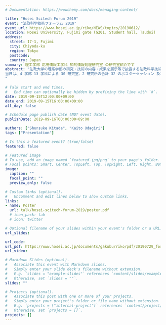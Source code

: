 ```yaml
---
# Documentation: https://wowchemy.com/docs/managing-content/

title: "Hosei Scitech Forum 2019"
event: "法政科学技術フォーラム 2019"
event_url: https://www.hosei.ac.jp/riko/NEWS/topics/20190612/
location: Hosei University, Fujimi gate (G201, Student hall, Tsudoi)
address:
  street: 17-1, Fujimi
  city: Chiyoda-ku
  region: Tokyo
  postcode:
  country: Japan
summary: 理工学部 応用情報工学科 知的情報処理研究室 の研究室紹介です
abstract: "法政大学の理系学部の研究・技術の内容・成果を展示等で披露する法政科学技術フォーラムが 2019 年 9/15（日）に開催されました。
当日は、4 学部 13 学科による 30 研究室、2 研究所の合計 32 のポスターセッション 及びデモンストレーションが実施されました。
"

# Talk start and end times.
#   End time can optionally be hidden by prefixing the line with `#`.
date: 2019-09-15T12:00:00+09:00
date_end: 2019-09-15T16:00:00+09:00
all_day: false

# Schedule page publish date (NOT event date).
publishDate: 2019-09-16T00:00:00+09:00

authors: ["Shunsuke Kitada", "Kaito Odagiri"]
tags: ["Presentation"]

# Is this a featured event? (true/false)
featured: false

# Featured image
# To use, add an image named `featured.jpg/png` to your page's folder. 
# Focal points: Smart, Center, TopLeft, Top, TopRight, Left, Right, BottomLeft, Bottom, BottomRight.
image:
  caption: ""
  focal_point: ""
  preview_only: false

# Custom links (optional).
#   Uncomment and edit lines below to show custom links.
links:
- name: Poster
  url: talk/hosei-scitech-forum-2019/poster.pdf
  # icon_pack: fab
  # icon: twitter

# Optional filename of your slides within your event's folder or a URL.
url_slides:

url_code:
url_pdf: https://www.hosei.ac.jp/documents/gakubu/riko/pdf/20190729_forlam.pdf
url_video:

# Markdown Slides (optional).
#   Associate this event with Markdown slides.
#   Simply enter your slide deck's filename without extension.
#   E.g. `slides = "example-slides"` references `content/slides/example-slides.md`.
#   Otherwise, set `slides = ""`.
slides: ""

# Projects (optional).
#   Associate this post with one or more of your projects.
#   Simply enter your project's folder or file name without extension.
#   E.g. `projects = ["internal-project"]` references `content/project/deep-learning/index.md`.
#   Otherwise, set `projects = []`.
projects: []
---
```

